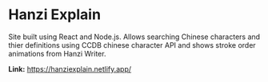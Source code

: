 # Hanzi Explain

Site built using React and Node.js. Allows searching Chinese characters and thier definitions using CCDB chinese character API and shows stroke order animations from Hanzi Writer.

**Link:** https://hanziexplain.netlify.app/
